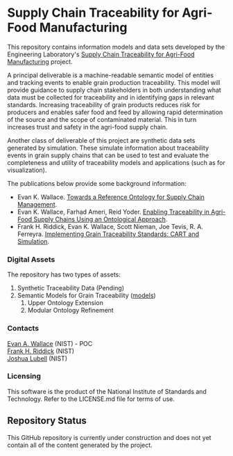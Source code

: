 # Supply Chain Traceability for Agri-Food Manufacturing

This repository contains information models and data sets developed by the
Engineering Laboratory's [Supply Chain Traceability for Agri-Food Manufacturing](https://www.nist.gov/programs-projects/supply-chain-traceability-agri-food-manufacturing) project.

A principal deliverable is a machine-readable semantic model of entities and tracking events to enable grain production traceability. This model will provide guidance to supply chain stakeholders in both understanding what data must be collected for traceability and in identifying gaps in relevant standards. Increasing traceability of grain products reduces risk for producers and enables safer food and feed by allowing rapid determination of the source and the scope of contaminated material.  This in turn increases trust and safety in the agri-food supply chain. 

Another class of deliverable of this project are synthetic data sets generated by simulation. These simulate information about traceability events in grain supply chains that can be used to test and evaluate the completeness and utility of traceability models and applications (such as for visualization).

The publications below provide some background information:

- Evan K. Wallace. [Towards a Reference Ontology for Supply Chain Management](https://www.nist.gov/publications/towards-reference-ontology-supply-chain-management).
- Evan K. Wallace, Farhad Ameri, Reid Yoder. [Enabling Traceability in Agri-Food Supply Chains Using an Ontological Approach](https://www.nist.gov/publications/enabling-traceability-agri-food-supply-chains-using-ontological-approach).
- Frank H. Riddick, Evan K. Wallace, Scott Nieman, Joe Tevis, R. A. Ferreyra. [Implementing Grain Traceability Standards: CART and Simulation](https://www.nist.gov/publications/implementing-grain-traceability-standards-cart-and-simulation).

### Digital Assets
The repository has two types of assets:
1. Synthetic Traceability Data (Pending)
2. Semantic Models for Grain Traceability ([models](https://github.com/usnistgov/SCT4AFM/tree/master/models))
   1. Upper Ontology Extension
   2. Modular Ontology Refinement

### Contacts
[Evan A. Wallace](https://www.nist.gov/people/evan-k-wallace) (NIST) - POC  
[Frank H. Riddick](https://www.nist.gov/people/frank-h-riddick) (NIST)  
[Joshua Lubell](https://www.nist.gov/people/joshua-lubell) (NIST)  

### Licensing
This software is the product of the National Institute of Standards and Technology. Refer to the LICENSE.md file for terms of use.

## Repository Status

This GitHub repository is currently under construction and does not yet contain all of the content generated by the project.
